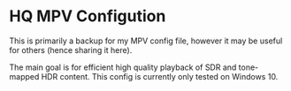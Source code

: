 # HQ MPV Configution

This is primarily a backup for my MPV config file, however it may be useful for others (hence sharing it here).

The main goal is for efficient high quality playback of SDR and tone-mapped HDR content. This config is currently only tested on Windows 10.

